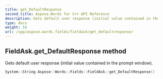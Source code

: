 ```yaml
---
title: get_DefaultResponse
second_title: Aspose.Words for C++ API Reference
description: Gets default user response (initial value contained in the prompt window).
type: docs
weight: 14
url: /cpp/aspose.words.fields/fieldask/get_defaultresponse/
---
```

## FieldAsk.get_DefaultResponse method


Gets default user response (initial value contained in the prompt window).

```cpp
System::String Aspose::Words::Fields::FieldAsk::get_DefaultResponse()
```

